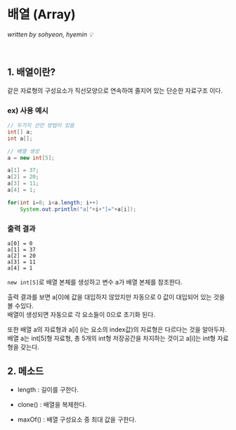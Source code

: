 # 배열 (Array)
*written by sohyeon, hyemin 💡*

<br>

## 1. 배열이란?  

같은 자료형의 구성요소가 직선모양으로 연속하여 줄지어 있는 단순한 자료구조 이다.  

### ex) 사용 예시

```Java
// 두가지 선언 방법이 있음
int[] a;
int a[];

// 배열 생성
a = new int[5];

a[1] = 37;
a[2] = 20;
a[3] = 11;
a[4] = 1;

for(int i=0; i<a.length; i++)
    System.out.println("a["+i+"]="+a[i]);
```

### 출력 결과
```
a[0] = 0 
a[1] = 37
a[2] = 20
a[3] = 11
a[4] = 1
```
`new int[5]`로 배열 본체를 생성하고 변수 a가 배열 본체를 참조한다.

출력 결과를 보면 a[0]에 값을 대입하지 않았지만 자동으로 0 값이 대입되어 있는 것을 볼 수있다.  
배열이 생성되면 자동으로 각 요소들이 0으로 초기화 된다.  

또한 배열 a의 자료형과 a[i] (i는 요소의 index값)의 자료형은 다르다는 것을 알아두자.
배열 a는 int[5]형 자료형, 총 5개의 int형 저장공간을 차지하는 것이고
a[i]는 int형 자료형을 갖는다.

## 2. 메소드

* length : 길이를 구한다.

* clone() : 배열을 복제한다.

* maxOf() : 배열 구성요소 중 최대 값을 구한다.


